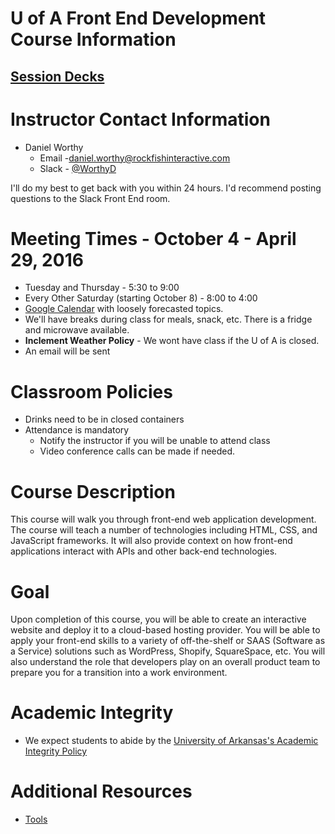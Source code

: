 # U of A Front End Development Course Information

## [Session Decks](uagc-it-readiness.github.io/front-end-development-course-info/presentations/index.html)

# Instructor Contact Information
- Daniel Worthy 
  - Email -[daniel.worthy@rockfishinteractive.com](daniel.worthy@rockfishinteractive.com)  
  - Slack - [@WorthyD](https://ua-itreadiness.slack.com/team/worthyd)  

I'll do my best to get back with you within 24 hours.  I'd recommend posting questions to the Slack Front End room.

# Meeting Times - October 4 - April 29, 2016
- Tuesday and Thursday - 5:30 to 9:00
- Every Other Saturday (starting October 8)  - 8:00 to 4:00
- [Google Calendar](https://calendar.google.com/calendar/embed?src=NGVydWE2MnN0bDcwbTg5c2lyNm41OTEyOWdAZ3JvdXAuY2FsZW5kYXIuZ29vZ2xlLmNvbQ) with loosely forecasted topics.
- We'll have breaks during class for meals, snack, etc. There is a fridge and microwave available.
- **Inclement Weather Policy** - We wont have class if the U of A is closed.
- An email will be sent 

# Classroom Policies
- Drinks need to be in closed containers
- Attendance is mandatory
  - Notify the instructor if you will be unable to attend class
  - Video conference calls can be made if needed.

# Course Description
This course will walk you through front-end web application development. The course will teach a number of technologies including HTML, CSS, and JavaScript frameworks. It will also provide context on how front-end applications interact with APIs and other back-end technologies.

# Goal
Upon completion of this course, you will be able to create an interactive website and deploy it to a cloud-based hosting provider. You will be able to apply your front-end skills to a variety of off-the-shelf or SAAS (Software as a Service) solutions such as WordPress, Shopify, SquareSpace, etc. You will also understand the role that developers play on an overall product team to prepare you for a transition into a work environment.

# Academic Integrity
- We expect students to abide by the [University of Arkansas's Academic Integrity Policy](http://honesty.uark.edu/policy/)

# Additional Resources
- [Tools](tools.md)